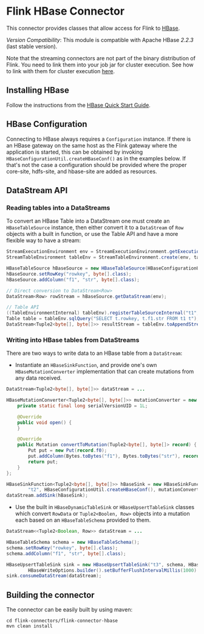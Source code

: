 # Flink HBase Connector

This connector provides classes that allow access for Flink to [HBase](https://hbase.apache.org/).

 *Version Compatibility*: This module is compatible with Apache HBase *2.2.3* (last stable version).

Note that the streaming connectors are not part of the binary distribution of Flink. You need to link them into your job jar for cluster execution.
See how to link with them for cluster execution [here](https://ci.apache.org/projects/flink/flink-docs-release-1.11/dev/project-configuration.html#adding-connector-and-library-dependencies).

## Installing HBase

Follow the instructions from the [HBase Quick Start Guide](http://hbase.apache.org/book.html#quickstart).

## HBase Configuration

Connecting to HBase always requires a `Configuration` instance. If there is an HBase gateway on the same host as the Flink gateway where the application is started, this can be obtained by invoking `HBaseConfigurationUtil.createHBaseConf()` as in the examples below. If that's not the case a configuration should be provided where the proper core-site, hdfs-site, and hbase-site are added as resources.

## DataStream API

### Reading tables into a DataStreams

To convert an HBase Table into a DataStream one must create an `HBaseTableSource` instance, then either convert it to a `DataStream` of `Row` objects with a built in function, or use the Table API and have a more flexible way to have a stream:

```java
StreamExecutionEnvironment env = StreamExecutionEnvironment.getExecutionEnvironment();
StreamTableEnvironment tableEnv = StreamTableEnvironment.create(env, tableSettings);

HBaseTableSource hBaseSource = new HBaseTableSource(HBaseConfigurationUtil.createHBaseConf(), "t1");
hBaseSource.setRowKey("rowkey", byte[].class);
hBaseSource.addColumn("f1", "str", byte[].class);

// Direct conversion to DataStream<Row>
DataStream<Row> rowStream = hBaseSource.getDataStream(env);

// Table API
((TableEnvironmentInternal) tableEnv).registerTableSourceInternal("t1", hBaseSource);
Table table = tableEnv.sqlQuery("SELECT t.rowkey, t.f1.str FROM t1 t");
DataStream<Tuple2<byte[], byte[]>> resultStream = tableEnv.toAppendStream(table, TypeInformation.of(new TypeHint<Tuple2<byte[], byte[]>>(){}));
```

### Writing into HBase tables from DataStreams
There are two ways to write data to an HBase table from a `DataStream`:
- Instantiate an `HBaseSinkFunction`, and provide one's own `HBaseMutationConverter` implementation that can create mutations from any data received.

```java
DataStream<Tuple2<byte[], byte[]>> dataStream = ...

HBaseMutationConverter<Tuple2<byte[], byte[]>> mutationConverter = new HBaseMutationConverter<Tuple2<byte[], byte[]>>() {
	private static final long serialVersionUID = 1L;

	@Override
	public void open() {
	}

	@Override
	public Mutation convertToMutation(Tuple2<byte[], byte[]> record) {
		Put put = new Put(record.f0);
		put.addColumn(Bytes.toBytes("f1"), Bytes.toBytes("str"), record.f1);
		return put;
	}
};

HBaseSinkFunction<Tuple2<byte[], byte[]>> hBaseSink = new HBaseSinkFunction<Tuple2<byte[], byte[]>>(
		"t2", HBaseConfigurationUtil.createHBaseConf(), mutationConverter, 10000, 2, 1000);
dataStream.addSink(hBaseSink);
```

- Use the built in `HBaseDynamicTableSink` or `HBaseUpsertTableSink` classes which convert `RowData` or `Tuple2<Boolen, Row>` objects into a mutation each based on an `HBaseTableSchema` provided to them.

```java
DataStream<<Tuple2<Boolean, Row>> dataStream = ...

HBaseTableSchema schema = new HBaseTableSchema();
schema.setRowKey("rowkey", byte[].class);
schema.addColumn("f1", "str", byte[].class);

HBaseUpsertTableSink sink = new HBaseUpsertTableSink("t3", schema, HBaseConfigurationUtil.createHBaseConf(),
		HBaseWriteOptions.builder().setBufferFlushIntervalMillis(1000).build());
sink.consumeDataStream(dataStream);
```

## Building the connector

The connector can be easily built by using maven:

```
cd flink-connectors/flink-connector-hbase
mvn clean install
```